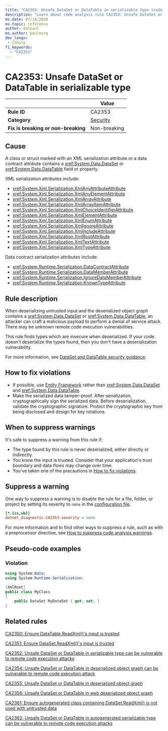 ```yaml
---
title: "CA2353: Unsafe DataSet or DataTable in serializable type (code analysis)"
description: "Learn about code analysis rule CA2353: Unsafe DataSet or DataTable in serializable type"
ms.date: 07/14/2020
ms.topic: reference
author: dotpaul
ms.author: paulming
dev_langs:
 - CSharp
f1_keywords:
  - "CA2353"
---
```

# CA2353: Unsafe DataSet or DataTable in serializable type

| | Value |
|-|-|
| **Rule ID** |CA2353|
| **Category** |[Security](security-warnings.md)|
| **Fix is breaking or non-breaking** |Non-breaking|

## Cause

A class or struct marked with an XML serialization attribute or a data contract attribute contains a <xref:System.Data.DataSet> or <xref:System.Data.DataTable> field or property.

XML serialization attributes include:

- <xref:System.Xml.Serialization.XmlAnyAttributeAttribute>
- <xref:System.Xml.Serialization.XmlAnyElementAttribute>
- <xref:System.Xml.Serialization.XmlArrayAttribute>
- <xref:System.Xml.Serialization.XmlArrayItemAttribute>
- <xref:System.Xml.Serialization.XmlChoiceIdentifierAttribute>
- <xref:System.Xml.Serialization.XmlElementAttribute>
- <xref:System.Xml.Serialization.XmlEnumAttribute>
- <xref:System.Xml.Serialization.XmlIgnoreAttribute>
- <xref:System.Xml.Serialization.XmlIncludeAttribute>
- <xref:System.Xml.Serialization.XmlRootAttribute>
- <xref:System.Xml.Serialization.XmlTextAttribute>
- <xref:System.Xml.Serialization.XmlTypeAttribute>

Data contract serialization attributes include:

- <xref:System.Runtime.Serialization.DataContractAttribute>
- <xref:System.Runtime.Serialization.DataMemberAttribute>
- <xref:System.Runtime.Serialization.IgnoreDataMemberAttribute>
- <xref:System.Runtime.Serialization.KnownTypeAttribute>

## Rule description

When deserializing untrusted input and the deserialized object graph contains a <xref:System.Data.DataSet> or <xref:System.Data.DataTable>, an attacker can craft a malicious payload to perform a denial of service attack. There may be unknown remote code execution vulnerabilities.

This rule finds types which are insecure when deserialized. If your code doesn't deserialize the types found, then you don't have a deserialization vulnerability.

For more information, see [DataSet and DataTable security guidance](../../../framework/data/adonet/dataset-datatable-dataview/security-guidance.md).

## How to fix violations

- If possible, use [Entity Framework](/ef/) rather than <xref:System.Data.DataSet> and <xref:System.Data.DataTable>.
- Make the serialized data tamper-proof. After serialization, cryptographically sign the serialized data. Before deserialization, validate the cryptographic signature. Protect the cryptographic key from being disclosed and design for key rotations.

## When to suppress warnings

It's safe to suppress a warning from this rule if:

- The type found by this rule is never deserialized, either directly or indirectly.
- You know the input is trusted. Consider that your application's trust boundary and data flows may change over time.
- You've taken one of the precautions in [How to fix violations](#how-to-fix-violations).

## Suppress a warning

One way to suppress a warning is to disable the rule for a file, folder, or project by setting its severity to `none` in the [configuration file](../configuration-files.md).

```ini
[*.{cs,vb}]
dotnet_diagnostic.CA2353.severity = none
```

For more information and to find other ways to suppress a rule, such as with a preprocessor directive, see [How to suppress code analysis warnings](../suppress-warnings.md).

## Pseudo-code examples

### Violation

```csharp
using System.Data;
using System.Runtime.Serialization;

[XmlRoot]
public class MyClass
{
    public DataSet MyDataSet { get; set; }
}
```

## Related rules

[CA2350: Ensure DataTable.ReadXml()'s input is trusted](ca2350.md)

[CA2351: Ensure DataSet.ReadXml()'s input is trusted](ca2351.md)

[CA2352: Unsafe DataSet or DataTable in serializable type can be vulnerable to remote code execution attacks](ca2352.md)

[CA2354: Unsafe DataSet or DataTable in deserialized object graph can be vulnerable to remote code execution attack](ca2354.md)

[CA2355: Unsafe DataSet or DataTable in deserialized object graph](ca2355.md)

[CA2356: Unsafe DataSet or DataTable in web deserialized object graph](ca2356.md)

[CA2361: Ensure autogenerated class containing DataSet.ReadXml() is not used with untrusted data](ca2361.md)

[CA2362: Unsafe DataSet or DataTable in autogenerated serializable type can be vulnerable to remote code execution attacks](ca2362.md)
